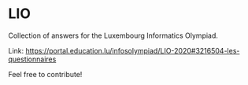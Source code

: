 # LIO
Collection  of answers for the Luxembourg Informatics Olympiad.

Link: https://portal.education.lu/infosolympiad/LIO-2020#3216504-les-questionnaires

Feel free to contribute!
